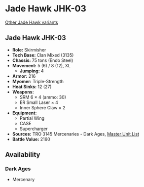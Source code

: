 # Jade Hawk JHK-03

[Other Jade Hawk variants](../jade_hawk.md)

## Jade Hawk JHK-03
- **Role:** Skirmisher
- **Tech Base:** Clan Mixed (3135)
- **Chassis:** 75 tons (Endo Steel)
- **Movement:** 5 (6) / 8 (12), XL
  - **Jumping:** 4
- **Armor:** 216
- **Myomer:** Triple-Strength
- **Heat Sinks:** 12 (27)
- **Weapons:**
  - SRM 6 × 4 (ammo: 30)
  - ER Small Laser × 4
  - Inner Sphere Claw × 2
- **Equipment:**
  - Partial Wing
  - CASE
  - Supercharger
- **Sources:** TRO 3145 Mercenaries - Dark Ages, [Master Unit List](http://masterunitlist.info/Unit/Details/6564/jade-hawk-jhk-03)
- **Battle Value:** 2160

## Availability

### Dark Ages
- Mercenary

